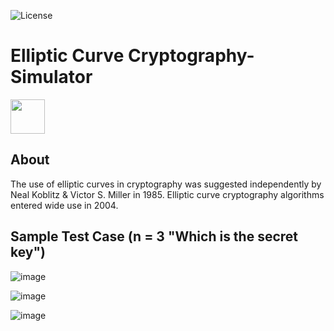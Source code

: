 ![License](https://img.shields.io/badge/License-MIT%20-red.svg)

# Elliptic Curve Cryptography-Simulator
<img src="https://media2.giphy.com/media/077i6AULCXc0FKTj9s/giphy.gif" width="55"/>

## About
The use of elliptic curves in cryptography was suggested independently by Neal Koblitz & Victor S. Miller in 1985. Elliptic curve cryptography algorithms entered wide use in 2004.

## Sample Test Case (n = 3 "Which is the secret key")
![image](https://user-images.githubusercontent.com/58489322/199221352-8d29d745-871e-490c-9ce0-db92f36c8663.png)

![image](https://user-images.githubusercontent.com/58489322/199221385-3a0ec800-2560-427f-a3d9-c63e5b6f3311.png)

![image](https://user-images.githubusercontent.com/58489322/199221422-c668b485-27fc-4cc3-a326-a4cede51202d.png)
